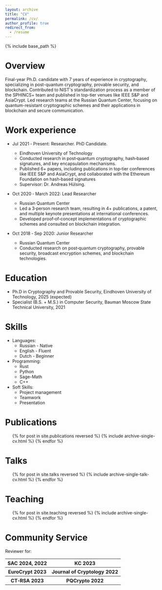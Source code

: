 ```yaml
---
layout: archive
title: "CV"
permalink: /cv/
author_profile: true
redirect_from:
  - /resume
---
```


{% include base_path %}

Overview
======
Final-year Ph.D. candidate with 7 years of experience in cryptography, specializing in post-quantum cryptography, provable security, and blockchain. Contributed to NIST's standardization process as a member of the SPHINCS+ team and published in top-tier venues like IEEE S&P and AsiaCrypt. Led research teams at the Russian Quantum Center, focusing on quantum-resistant cryptographic schemes and their applications in blockchain and secure communication. 

Work experience
======
* Jul 2021 ‑ Present: Researcher. PhD Candidate.
  * Eindhoven University of Technology
  * Conducted research in post‑quantum cryptography, hash‑based signatures, and key encapsulation mechanisms.
  * Published 6+ papers, including publications in top‑tier conferences like IEEE S&P and AsiaCrypt, and collaborated with the
Ethereum Foundation on hash‑based signatures
  * Supervisor: Dr. Andreas Hülsing.

* Oct 2020 ‑ March 2022: Lead Researcher
  * Russian Quantum Center
  * Led a 3‑person research team, resulting in 4+ publications, a patent, and multiple keynote presentations at international
conferences.
  * Developed proof‑of‑concept implementations of cryptographic schemes and consulted on blockchain integration.

* Oct 2018 ‑ Sep 2020: Junior Researcher
  * Russian Quantum Center
  * Conducted research on post‑quantum cryptography, provable security, broadcast encryption schemes, and
blockchain technologies.

Education
======
* Ph.D in Cryptography and Provable Security, Eindhoven University of Technology, 2025 (expected)
* Specialist (B.S. + M.S.) in Computer Security, Bauman Moscow State Technical University, 2021

Skills
======
* Languages:
  * Russian - Native
  * English - Fluent
  * Dutch - Beginner
* Programming:
  * Rust
  * Python
  * Sage-Math
  * C++
* Soft Skills:
  * Project management
  * Teamwork
  * Presentation

Publications
======
  <ul>{% for post in site.publications reversed %}
    {% include archive-single-cv.html %}
  {% endfor %}</ul>
  
Talks
======
  <ul>{% for post in site.talks reversed %}
    {% include archive-single-talk-cv.html  %}
  {% endfor %}</ul>
  
Teaching
======
  <ul>{% for post in site.teaching reversed %}
    {% include archive-single-cv.html %}
  {% endfor %}</ul>
  
Community Service
======
Reviewer for: 
<table>
<tr>
<th> SAC 2024, 2022 </th>
<th> KC 2023 </th>
</tr>
<tr>

<tr>
<th> EuroCrypt 2023 </th>
<th> Journal of Cryptology 2022 </th>
</tr>
<tr>

<tr>
<th> CT‑RSA 2023 </th>
<th> PQCrypto 2022 </th>
</tr>
<tr>
</table>
